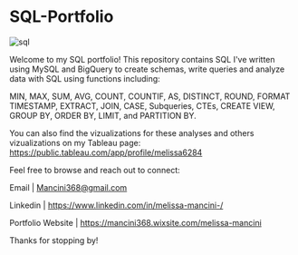 # SQL-Portfolio

![sql](https://github.com/Mancini368/SQL-Portfolio/assets/126501368/c1cc3353-febd-4d14-91e9-ba35e5d323f1)

Welcome to my SQL portfolio!
This repository contains SQL I've written using MySQL and BigQuery to create schemas, write queries and analyze data with SQL using functions including:

MIN, MAX, SUM, AVG, COUNT, COUNTIF, AS, DISTINCT, ROUND, FORMAT TIMESTAMP, EXTRACT, JOIN, CASE, Subqueries, CTEs, CREATE VIEW, GROUP BY, ORDER BY, LIMIT, and PARTITION BY.

You can also find the vizualizations for these analyses and others vizualizations on my Tableau page: https://public.tableau.com/app/profile/melissa6284 

Feel free to browse and reach out to connect: 

Email | Mancini368@gmail.com

Linkedin | https://www.linkedin.com/in/melissa-mancini-/ 

Portfolio Website | https://mancini368.wixsite.com/melissa-mancini 


Thanks for stopping by!
